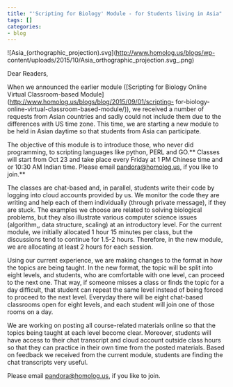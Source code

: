 ```yaml
---
title: "'Scripting for Biology' Module - for Students living in Asia"
tags: []
categories:
- blog
---
```

![Asia_\(orthographic_projection\).svg](http://www.homolog.us/blogs/wp-
content/uploads/2015/10/Asia_orthographic_projection.svg_.png)
<!--more-->

Dear Readers,

When we announced the earlier module ([Scripting for Biology Online Virtual
Classroom-based Module](http://www.homolog.us/blogs/blog/2015/09/01/scripting-
for-biology-online-virtual-classroom-based-module/)), we received a number of
requests from Asian countries and sadly could not include them due to the
differences with US time zone. This time, we are starting a new module to be
held in Asian daytime so that students from Asia can participate.

The objective of this module is to introduce those, who never did programming,
to scripting languages like python, PERL and GO.** Classes will start from Oct
23 and take place every Friday at 1 PM Chinese time and or 10:30 AM Indian
time. Please email pandora@homolog.us, if you like to join.**

The classes are chat-based and, in parallel, students write their code by
logging into cloud accounts provided by us. We monitor the code they are
writing and help each of them individually (through private message), if they
are stuck. The examples we choose are related to solving biological problems,
but they also illustrate various computer science issues (algorithm,, data
structure, scaling) at an introductory level. For the current module, we
initially allocated 1 hour 15 minutes per class, but the discussions tend to
continue for 1.5-2 hours. Therefore, in the new module, we are allocating at
least 2 hours for each session.

Using our current experience, we are making changes to the format in how the
topics are being taught. In the new format, the topic will be split into eight
levels, and students, who are comfortable with one level, can proceed to the
next one. That way, if someone misses a class or finds the topic for a day
difficult, that student can repeat the same level instead of being forced to
proceed to the next level. Everyday there will be eight chat-based classrooms
open for eight levels, and each student will join one of those rooms on a day.

We are working on posting all course-related materials online so that the
topics being taught at each level become clear. Moreover, students will have
access to their chat transcript and cloud account outside class hours so that
they can practice in their own time from the posted materials. Based on
feedback we received from the current module, students are finding the chat
transcripts very useful.

Please email pandora@homolog.us, if you like to join.


